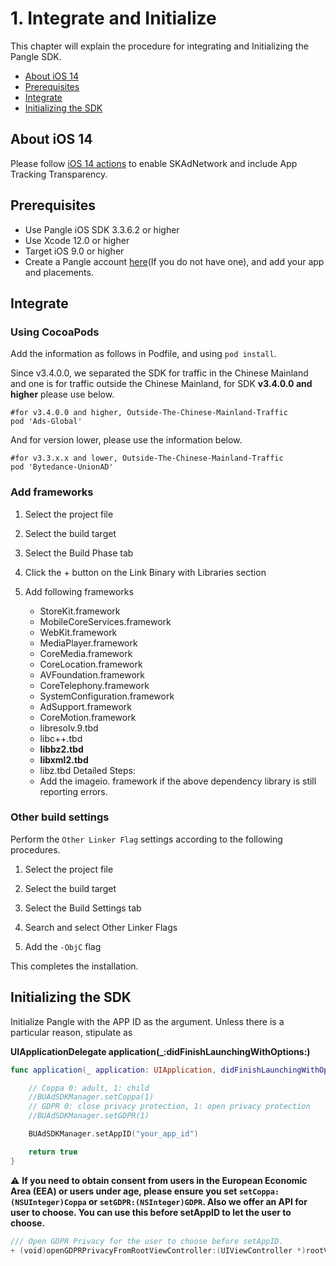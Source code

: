 # 1. Integrate and Initialize

This chapter will explain the procedure for integrating and Initializing the Pangle SDK.

* [About iOS 14](#start/ios14)
* [Prerequisites](#start/env)
* [Integrate](#start/integrate)
* [Initializing the SDK](#start/init)


<a name="start/ios14"></a>
## About iOS 14
Please follow [iOS 14 actions](https://www.pangleglobal.com/help/doc/5f4dc4271de305000ece82aa) to enable SKAdNetwork and include App Tracking Transparency.


<a name="start/env"></a>
## Prerequisites

* Use Pangle iOS SDK 3.3.6.2 or higher
* Use Xcode 12.0 or higher
* Target iOS 9.0 or higher
* Create a Pangle account [here](https://www.pangleglobal.com/)(If you do not have one), and add your app and placements.


<a name="start/integrate"></a>
## Integrate
### Using CocoaPods
Add the information as follows in Podfile, and using `pod install`.

Since v3.4.0.0, we separated the SDK for traffic in the Chinese Mainland and one is for traffic outside the Chinese Mainland, for SDK **v3.4.0.0 and higher** please use below.

```
#for v3.4.0.0 and higher, Outside-The-Chinese-Mainland-Traffic
pod 'Ads-Global'
```

And for version lower, please use the information below.

```
#for v3.3.x.x and lower, Outside-The-Chinese-Mainland-Traffic
pod 'Bytedance-UnionAD'
```

### Add frameworks

1. Select the project file

2. Select the build target

3. Select the Build Phase tab

4. Click the + button on the Link Binary with Libraries section

5. Add following frameworks

    -   StoreKit.framework
    -   MobileCoreServices.framework
    -   WebKit.framework
    -   MediaPlayer.framework
    -   CoreMedia.framework
    -   CoreLocation.framework
    -   AVFoundation.framework
    -   CoreTelephony.framework
    -   SystemConfiguration.framework
    -   AdSupport.framework
    -   CoreMotion.framework
    -   libresolv.9.tbd
    -   libc++.tbd
    -   **libbz2.tbd**
    -   **libxml2.tbd**
    -   libz.tbd Detailed Steps:
    -   Add the imageio. framework if the above dependency library is still reporting errors.


### Other build settings

Perform the `Other Linker Flag` settings according to the following procedures.

1. Select the project file

2. Select the build target

3. Select the Build Settings tab

4. Search and select Other Linker Flags

5. Add the  `-ObjC` flag


This completes the installation.

<a name="start/init"></a>
## Initializing the SDK

Initialize Pangle with the APP ID as the argument. Unless there is a particular reason, stipulate as

**UIApplicationDelegate application(_:didFinishLaunchingWithOptions:)**

```swift
func application(_ application: UIApplication, didFinishLaunchingWithOptions launchOptions: [UIApplicationLaunchOptionsKey: Any]?) -> Bool {

    // Coppa 0: adult, 1: child
    //BUAdSDKManager.setCoppa(1)
    // GDPR 0: close privacy protection, 1: open privacy protection
    //BUAdSDKManager.setGDPR(1)

    BUAdSDKManager.setAppID("your_app_id")

    return true
}
```

:warning: **If you need to obtain consent from users in the European Economic Area (EEA) or users under age, please ensure you set `setCoppa:(NSUInteger)Coppa` or `setGDPR:(NSInteger)GDPR`. Also we offer an API for user to choose. You can use this before setAppID to let the user to choose.**


```swift
/// Open GDPR Privacy for the user to choose before setAppID.
+ (void)openGDPRPrivacyFromRootViewController:(UIViewController *)rootViewController confirm:(BUConfirmGDPR)confirm;
```
